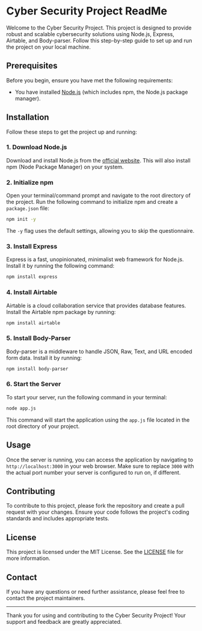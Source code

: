 # Cyber Security Project ReadMe

Welcome to the Cyber Security Project. This project is designed to provide robust and scalable cybersecurity solutions using Node.js, Express, Airtable, and Body-parser. Follow this step-by-step guide to set up and run the project on your local machine.

## Prerequisites

Before you begin, ensure you have met the following requirements:

- You have installed [Node.js](https://nodejs.org/) (which includes npm, the Node.js package manager).

## Installation

Follow these steps to get the project up and running:

### 1. Download Node.js

Download and install Node.js from the [official website](https://nodejs.org/). This will also install npm (Node Package Manager) on your system.

### 2. Initialize npm

Open your terminal/command prompt and navigate to the root directory of the project. Run the following command to initialize npm and create a `package.json` file:

```bash
npm init -y
```

The `-y` flag uses the default settings, allowing you to skip the questionnaire.

### 3. Install Express

Express is a fast, unopinionated, minimalist web framework for Node.js. Install it by running the following command:

```bash
npm install express
```

### 4. Install Airtable

Airtable is a cloud collaboration service that provides database features. Install the Airtable npm package by running:

```bash
npm install airtable
```

### 5. Install Body-Parser

Body-parser is a middleware to handle JSON, Raw, Text, and URL encoded form data. Install it by running:

```bash
npm install body-parser
```

### 6. Start the Server

To start your server, run the following command in your terminal:

```bash
node app.js
```

This command will start the application using the `app.js` file located in the root directory of your project.

## Usage

Once the server is running, you can access the application by navigating to `http://localhost:3000` in your web browser. Make sure to replace `3000` with the actual port number your server is configured to run on, if different.

## Contributing

To contribute to this project, please fork the repository and create a pull request with your changes. Ensure your code follows the project's coding standards and includes appropriate tests.

## License

This project is licensed under the MIT License. See the [LICENSE](LICENSE) file for more information.

## Contact

If you have any questions or need further assistance, please feel free to contact the project maintainers.

---

Thank you for using and contributing to the Cyber Security Project! Your support and feedback are greatly appreciated.

